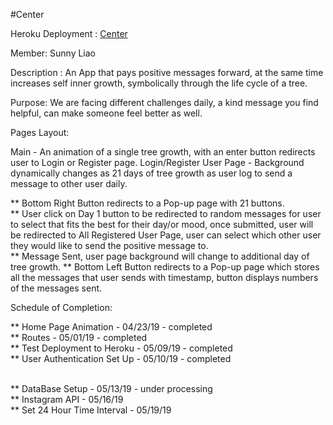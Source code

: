 #Center

Heroku Deployment : [Center](https://centering.herokuapp.com/)

Member: Sunny Liao

Description : An App that pays positive messages forward, at the same time increases self inner growth, symbolically through the life cycle of a tree.

Purpose: We are facing different challenges daily, a kind message you find helpful, can make someone feel better as well.

Pages Layout: 

Main - An animation of a single tree growth, with an enter button redirects user to Login or Register page.
Login/Register
User Page - Background dynamically changes as 21 days of tree growth as user log to send a message to other user daily.
                          
** Bottom Right Button redirects to a Pop-up page with 21 buttons.  
** User click on Day 1 button to be redirected to random messages for user to select that fits the best for their day/or mood, 
   once submitted, user will be redirected to All Registered User Page, user can select which other user they would like to 
   send the positive message to.                         
** Message Sent, user page background will change to additional day of tree growth.
** Bottom Left Button redirects to a Pop-up page which stores all the messages that user sends with timestamp, button displays 
   numbers of the messages sent.
   
Schedule of Completion:

** Home Page Animation - 04/23/19 - completed <br/>
** Routes - 05/01/19 - completed <br/>
** Test Deployment to Heroku - 05/09/19 - completed <br/>
** User Authentication Set Up - 05/10/19 - completed <br/>
<br/>

** DataBase Setup - 05/13/19 - under processing <br/>
** Instagram API - 05/16/19 <br/>
** Set 24 Hour Time Interval - 05/19/19 <br/>



                          
                          
                          
              
                          
                          
              
                          
                          
              
              

